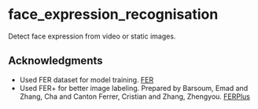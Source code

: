 # face_expression_recognisation
Detect face expression from video or static images.

## Acknowledgments
* Used FER dataset for model training. [FER](https://www.kaggle.com/c/challenges-in-representation-learning-facial-expression-recognition-challenge)
* Used FER+ for better image labeling. Prepared by Barsoum, Emad and Zhang, Cha and Canton Ferrer, Cristian and Zhang, Zhengyou. [FERPlus](https://github.com/Microsoft/FERPlus)
